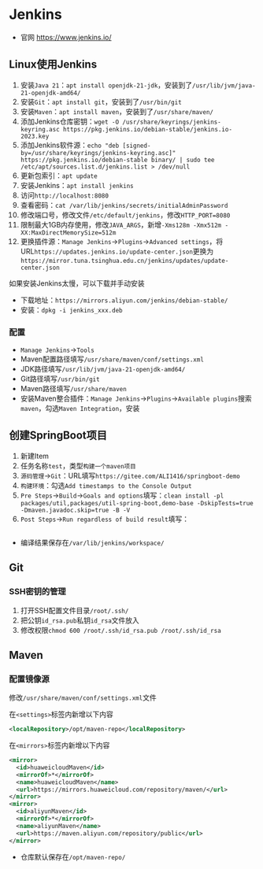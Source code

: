 # Jenkins

- 官网 <https://www.jenkins.io/>

## Linux使用Jenkins

1. 安装`Java 21`：`apt install openjdk-21-jdk`，安装到了`/usr/lib/jvm/java-21-openjdk-amd64/`
2. 安装`Git`：`apt install git`，安装到了`/usr/bin/git`
3. 安装`Maven`：`apt install maven`，安装到了`/usr/share/maven/`
4. 添加Jenkins仓库密钥：`wget -O /usr/share/keyrings/jenkins-keyring.asc https://pkg.jenkins.io/debian-stable/jenkins.io-2023.key`
5. 添加Jenkins软件源：`echo "deb [signed-by=/usr/share/keyrings/jenkins-keyring.asc]" https://pkg.jenkins.io/debian-stable binary/ | sudo tee /etc/apt/sources.list.d/jenkins.list > /dev/null`
6. 更新包索引：`apt update`
7. 安装Jenkins：`apt install jenkins`
8. 访问`http://localhost:8080`
9. 查看密码：`cat /var/lib/jenkins/secrets/initialAdminPassword`
10. 修改端口号，修改文件`/etc/default/jenkins`，修改`HTTP_PORT=8080`
11. 限制最大1GB内存使用，修改`JAVA_ARGS`，新增`-Xms128m -Xmx512m -XX:MaxDirectMemorySize=512m`
12. 更换插件源：`Manage Jenkins`->`Plugins`->`Advanced settings`，将URL`https://updates.jenkins.io/update-center.json`更换为`https://mirror.tuna.tsinghua.edu.cn/jenkins/updates/update-center.json`

如果安装Jenkins太慢，可以下载并手动安装

- 下载地址：`https://mirrors.aliyun.com/jenkins/debian-stable/`
- 安装：`dpkg -i jenkins_xxx.deb`

### 配置

- `Manage Jenkins`->`Tools`
- Maven配置路径填写`/usr/share/maven/conf/settings.xml`
- JDK路径填写`/usr/lib/jvm/java-21-openjdk-amd64/`
- Git路径填写`/usr/bin/git`
- Maven路径填写`/usr/share/maven`
- 安装Maven整合插件：`Manage Jenkins`->`Plugins`->`Available plugins`搜索`maven`，勾选`Maven Integration`，安装

## 创建SpringBoot项目

1. 新建Item
2. 任务名称`test`，类型`构建一个maven项目`
3. `源码管理`->`Git`：URL填写`https://gitee.com/ALI1416/springboot-demo`
4. `构建环境`：勾选`Add timestamps to the Console Output`
5. `Pre Steps`->`Build`->`Goals and options`填写：`clean install -pl packages/util,packages/util-spring-boot,demo-base -DskipTests=true -Dmaven.javadoc.skip=true -B -V`
6. `Post Steps`->`Run regardless of build result`填写：

```sh

```

- 编译结果保存在`/var/lib/jenkins/workspace/`

## Git

### SSH密钥的管理

1. 打开SSH配置文件目录`/root/.ssh/`
2. 把公钥`id_rsa.pub`私钥`id_rsa`文件放入
3. 修改权限`chmod 600 /root/.ssh/id_rsa.pub /root/.ssh/id_rsa`

## Maven

### 配置镜像源

修改`/usr/share/maven/conf/settings.xml`文件

在`<settings>`标签内新增以下内容

```xml
<localRepository>/opt/maven-repo</localRepository>
```

在`<mirrors>`标签内新增以下内容

```xml
<mirror>
  <id>huaweicloudMaven</id>
  <mirrorOf>*</mirrorOf>
  <name>huaweicloudMaven</name>
  <url>https://mirrors.huaweicloud.com/repository/maven/</url>
</mirror>
<mirror>
  <id>aliyunMaven</id>
  <mirrorOf>*</mirrorOf>
  <name>aliyunMaven</name>
  <url>https://maven.aliyun.com/repository/public</url>
</mirror>
```

- 仓库默认保存在`/opt/maven-repo/`
